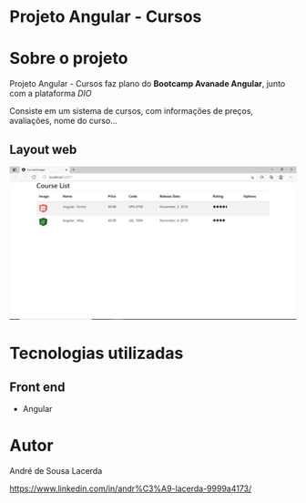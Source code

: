 # Projeto Angular - Cursos


# Sobre o projeto

Projeto Angular - Cursos faz plano do **Bootcamp Avanade Angular**, junto com a plataforma *DIO*

Consiste em um sistema de cursos, com informações de preços, avaliações, nome do curso...

## Layout web
![Web 1](https://github.com/aslac2020/imagespublicacao/blob/main/assets/images/angularcursos/telacursos.PNG)


# Tecnologias utilizadas

## Front end
- Angular

# Autor

André de Sousa Lacerda

https://www.linkedin.com/in/andr%C3%A9-lacerda-9999a4173/
